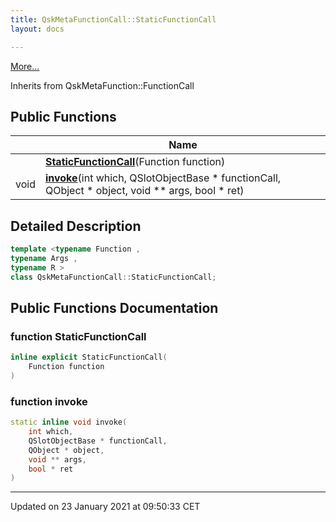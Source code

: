 ```yaml
---
title: QskMetaFunctionCall::StaticFunctionCall
layout: docs

---
```





 [More...](#detailed-description)

Inherits from QskMetaFunction::FunctionCall

## Public Functions

|                | Name           |
| -------------- | -------------- |
| | **[StaticFunctionCall](/docs/classes/class_qsk_meta_function_call_1_1_static_function_call/#function-staticfunctioncall)**(Function function) |
| void | **[invoke](/docs/classes/class_qsk_meta_function_call_1_1_static_function_call/#function-invoke)**(int which, QSlotObjectBase * functionCall, QObject * object, void ** args, bool * ret) |

## Detailed Description

```cpp
template <typename Function ,
typename Args ,
typename R >
class QskMetaFunctionCall::StaticFunctionCall;
```

## Public Functions Documentation

### function StaticFunctionCall

```cpp
inline explicit StaticFunctionCall(
    Function function
)
```


### function invoke

```cpp
static inline void invoke(
    int which,
    QSlotObjectBase * functionCall,
    QObject * object,
    void ** args,
    bool * ret
)
```


-------------------------------

Updated on 23 January 2021 at 09:50:33 CET